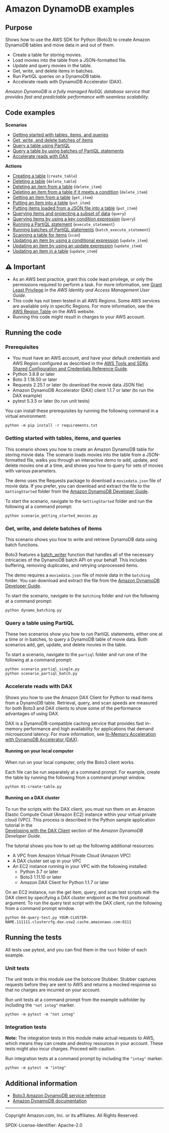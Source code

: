 # Amazon DynamoDB examples

## Purpose

Shows how to use the AWS SDK for Python (Boto3) to create Amazon DynamoDB 
tables and move data in and out of them.
 
* Create a table for storing movies.
* Load movies into the table from a JSON-formatted file.
* Update and query movies in the table.
* Get, write, and delete items in batches.
* Run PartiQL queries on a DynamoDB table. 
* Accelerate reads with DynamoDB Accelerator (DAX).

*Amazon DynamoDB is a fully managed NoSQL database service that provides fast and 
predictable performance with seamless scalability.*

## Code examples

**Scenarios**

* [Getting started with tables, items, and queries](GettingStarted/scenario_getting_started_movies.py)
* [Get, write, and delete batches of items](batching/dynamo_batching.py)
* [Query a table using PartiQL](partiql/scenario_partiql_single.py)
* [Query a table by using batches of PartiQL statements](partiql/scenario_partiql_batch.py)
* [Accelerate reads with DAX](TryDax)


**Actions**

* [Creating a table](GettingStarted/scenario_getting_started_movies.py)
(`create_table`)
* [Deleting a table](GettingStarted/scenario_getting_started_movies.py)
(`delete_table`)
* [Deleting an item from a table](GettingStarted/scenario_getting_started_movies.py)
(`delete_item`)
* [Deleting an item from a table if it meets a condition](GettingStarted/update_and_query.py)
(`delete_item`)
* [Getting an item from a table](GettingStarted/scenario_getting_started_movies.py)
(`get_item`)
* [Putting an item into a table](GettingStarted/scenario_getting_started_movies.py)
(`put_item`)
* [Putting items loaded from a JSON file into a table](GettingStarted/scenario_getting_started_movies.py)
(`put_item`)
* [Querying items and projecting a subset of data](GettingStarted/update_and_query.py)
(`query`)
* [Querying items by using a key condition expression](GettingStarted/scenario_getting_started_movies.py)
(`query`)
* [Running a PartiQL statement](partiql/scenario_partiql_single.py)
(`execute_statement`)
* [Running batches of PartiQL statements](partiql/scenario_partiql_batch.py)
(`batch_execute_statement`)
* [Scanning a table for items](GettingStarted/scenario_getting_started_movies.py)
(`scan`)
* [Updating an item by using a conditional expression](GettingStarted/update_and_query.py)
(`update_item`)
* [Updating an item by using an update expression](GettingStarted/update_and_query.py)
(`update_item`)
* [Updating an item in a table](GettingStarted/scenario_getting_started_movies.py)
(`update_item`)

## ⚠ Important

- As an AWS best practice, grant this code least privilege, or only the 
  permissions required to perform a task. For more information, see 
  [Grant Least Privilege](https://docs.aws.amazon.com/IAM/latest/UserGuide/best-practices.html#grant-least-privilege) 
  in the *AWS Identity and Access Management 
  User Guide*.
- This code has not been tested in all AWS Regions. Some AWS services are 
  available only in specific Regions. For more information, see the 
  [AWS Region Table](https://aws.amazon.com/about-aws/global-infrastructure/regional-product-services/)
  on the AWS website.
- Running this code might result in charges to your AWS account.

## Running the code

### Prerequisites

- You must have an AWS account, and have your default credentials and AWS Region
  configured as described in the [AWS Tools and SDKs Shared Configuration and
  Credentials Reference Guide](https://docs.aws.amazon.com/credref/latest/refdocs/creds-config-files.html).
- Python 3.8.8 or later
- Boto 3 1.18.50 or later
- Requests 2.25.1 or later (to download the movie data JSON file)
- Amazon DynamoDB Accelerator (DAX) client 1.1.7 or later (to run the DAX example)
- pytest 5.3.5 or later (to run unit tests)

You can install these prerequisites by running the following command in a
virtual environment:

```
python -m pip install -r requirements.txt
``` 

### Getting started with tables, items, and queries

This scenario shows you how to create an Amazon DynamoDB table for storing movie data. 
The scenario loads movies into the table from a JSON-formatted file, walks you 
through an interactive demo to add, update, and delete movies one at a time, and 
shows you how to query for sets of movies with various parameters.

The demo uses the Requests package to download a `moviedata.json` file of movie data.
If you prefer, you can download and extract the file to the `GettingStarted` folder
from the 
[Amazon DynamoDB Developer Guide](https://docs.aws.amazon.com/amazondynamodb/latest/developerguide/samples/moviedata.zip). 

To start the scenario, navigate to the `GettingStarted` folder and run the following 
at a command prompt:

```
python scenario_getting_started_movies.py
```

### Get, write, and delete batches of items

This scenario shows you how to write and retrieve DynamoDB data using batch functions.

Boto3 features a 
[batch_writer](https://boto3.amazonaws.com/v1/documentation/api/latest/guide/dynamodb.html#batch-writing) 
function that handles all of the necessary intricacies
of the DynamoDB batch API on your behalf. This includes buffering, removing
duplicates, and retrying unprocessed items.

The demo requires a `moviedata.json` file of movie data in the `batching` folder.
You can download and extract the file from the 
[Amazon DynamoDB Developer Guide](https://docs.aws.amazon.com/amazondynamodb/latest/developerguide/samples/moviedata.zip). 

To start the scenario, navigate to the `batching` folder and run the following at a 
command prompt:

```
python dynamo_batching.py
```  

### Query a table using PartiQL

These two scenarios show you how to run PartiQL statements, either one at a time or in 
batches, to query a DynamoDB table of movie data. Both scenarios add, get, update, 
and delete movies in the table.

To start a scenario, navigate to the `partiql` folder and run one of the 
following at a command prompt:

```
python scenario_partiql_single.py
python scenario_partiql_batch.py
```

### Accelerate reads with DAX

Shows you how to use the Amazon DAX Client for Python to read items from a DynamoDB 
table. Retrieval, query, and scan speeds are measured for both Boto3 and DAX clients 
to show some of the performance advantages of using DAX.

DAX is a DynamoDB-compatible caching service that provides fast in-memory performance 
and high availability for applications that demand microsecond latency. For more
information, see [In-Memory Acceleration with DynamoDB Accelerator (DAX)](https://docs.aws.amazon.com/amazondynamodb/latest/developerguide/DAX.html). 

#### Running on your local computer

When run on your local computer, only the Boto3 client works.

Each file can be run separately at a command prompt. For example, create the
table by running the following from a command prompt window.

```commandline
python 01-create-table.py
```  

#### Running on a DAX cluster

To run the scripts with the DAX client, you must run them on an Amazon Elastic Compute 
Cloud (Amazon EC2) instance within your virtual private cloud (VPC). This process is 
described in the Python sample application tutorial in the  
[Developing with the DAX Client](https://docs.aws.amazon.com/amazondynamodb/latest/developerguide/DAX.client.html) 
section of the *Amazon DynamoDB Developer Guide*.

The tutorial shows you how to set up the following additional resources:

- A VPC from Amazon Virtual Private Cloud (Amazon VPC)
- A DAX cluster set up in your VPC 
- An EC2 instance running in your VPC with the following installed:
    - Python 3.7 or later
    - Boto3 1.11.10 or later
    - Amazon DAX Client for Python 1.1.7 or later

On an EC2 instance, run the get item, query, and scan test scripts with the DAX client
by specifying a DAX cluster endpoint as the first positional argument.
To run the query test script with the DAX client, run the following from a command 
prompt window.

```commandline
python 04-query-test.py YOUR-CLUSTER-NAME.111111.clustercfg.dax.usw2.cache.amazonaws.com:8111
```

## Running the tests

All tests use pytest, and you can find them in the `test` folder of each example.

### Unit tests

The unit tests in this module use the botocore Stubber. Stubber captures requests before 
they are sent to AWS and returns a mocked response so that no charges are incurred on 
your account.

Run unit tests at a command prompt from the example subfolder by including the 
`"not integ"` marker.

```
python -m pytest -m "not integ"
```

### Integration tests

**Note:** The integration tests in this module make actual requests to AWS, which means 
they can create and destroy resources in your account. These tests might also incur 
charges. Proceed with caution.

Run integration tests at a command prompt by including the `"integ"` marker.

```
python -m pytest -m "integ"
```

## Additional information

- [Boto3 Amazon DynamoDB service reference](https://boto3.amazonaws.com/v1/documentation/api/latest/reference/services/dynamodb.html)
- [Amazon DynamoDB documentation](https://docs.aws.amazon.com/dynamodb)

---
Copyright Amazon.com, Inc. or its affiliates. All Rights Reserved.

SPDX-License-Identifier: Apache-2.0
